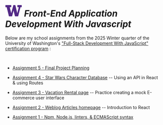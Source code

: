 # ![UW logo](UW.png) _Front-End Application Development With Javascript_

Below are my school assignments from the 2025 Winter quarter of the University of Washington's ["Full-Stack Development With JavaScript" certification program](https://www.pce.uw.edu/certificates/full-stack-development-with-javascript) :

<br>

* [Assignment 5 - Final Project Planning](./Assignment5/README.md)

* [Assignment 4 - Star Wars Character Database](./Assignment4/README.md) -- Using an API in React & using Routes

* [Assignment 3 - Vacation Rental page](./Class3/README.md) -- Practice creating a mock E-commerce user interface

* [Assignment 2 - Weblog Articles homepage](./Class2/README.md) -- Introduction to React

* [Assignment 1 - Npm, Node.js, linters, & ECMAScript syntax](./Class1/README.md)
